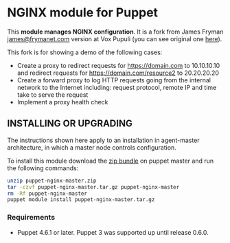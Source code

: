 # NGINX module for Puppet

This **module manages NGINX configuration**. It is a fork from James Fryman <james@frymanet.com> version at Vox Pupuli (you can see original one [here](https://github.com/voxpupuli/puppet-nginx)).

This fork is for showing a demo of the following cases:
* Create a proxy to redirect requests for https://domain.com to 10.10.10.10 and redirect requests for https://domain.com/resource2 to 20.20.20.20
* Create a forward proxy to log HTTP requests going from the internal network to the Internet including: request protocol, remote IP and time take to serve the request
* Implement a proxy health check


## INSTALLING OR UPGRADING

The instructions shown here apply to an installation in agent-master architecture, in which a master node controls configuration.

To install this module download the [zip bundle](https://github.com/Ciges/puppet-nginx/archive/master.zip) on puppet master and run the following commands:

```bash
unzip puppet-nginx-master.zip
tar -czvf puppet-nginx-master.tar.gz puppet-nginx-master
rm -Rf puppet-nginx-master
puppet module install puppet-nginx-master.tar.gz
```

### Requirements

* Puppet 4.6.1 or later.  Puppet 3 was supported up until release 0.6.0.
